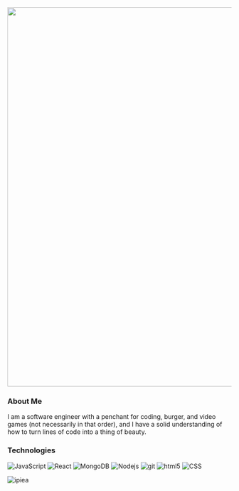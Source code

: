 <img align="center" src="https://github.com/IpieA/IpieA/blob/main/topbanner.gif" width="850" />

### About Me

I am a software engineer with a penchant for coding, burger, and video games (not necessarily in that order), and I have a solid understanding of how to turn lines of code into a thing of beauty.

### Technologies
![JavaScript](https://img.shields.io/badge/-JavaScript-000?&logo=JavaScript)
<img alt="React" src="https://img.shields.io/badge/-React-45b8d8?style=flat-square&logo=react&logoColor=white" />
<img alt="MongoDB" src="https://img.shields.io/badge/-MongoDB-13aa52?style=flat-square&logo=mongodb&logoColor=white" />
<img alt="Nodejs" src="https://img.shields.io/badge/-Nodejs-43853d?style=flat-square&logo=Node.js&logoColor=white" />
<img alt="git" src="https://img.shields.io/badge/-Git-F05032?style=flat-square&logo=git&logoColor=white" />
<img alt="html5" src="https://img.shields.io/badge/-HTML5-E34F26?style=flat-square&logo=html5&logoColor=white" />
![CSS](https://img.shields.io/badge/Style-CSS-informational?style=flat&logo=css3&logoColor=white&color=4AB197)

<p><img align="center" src="https://github-readme-streak-stats.herokuapp.com/?user=ipiea&" alt="ipiea" /></p>